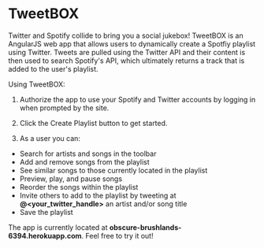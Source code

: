 # TweetBOX

Twitter and Spotify collide to bring you a social jukebox! TweetBOX is an AngularJS web app that allows users to dynamically create a Spotfiy playlist using Twitter. Tweets are pulled using the Twitter API and their content is then used to search Spotify's API, which ultimately returns a track that is added to the user's playlist.

Using TweetBOX:
 1. Authorize the app to use your Spotify and Twitter accounts by logging in when prompted by the site.
 2. Click the Create Playlist button to get started.

 3. As a user you can:
  * Search for artists and songs in the toolbar
  * Add and remove songs from the playlist
  * See similar songs to those currently located in the playlist
  * Preview, play, and pause songs
  * Reorder the songs within the playlist
  * Invite others to add to the playlist by tweeting at **@\<your_twitter_handle\>** an artist and/or song title
  * Save the playlist

The app is currently located at **obscure-brushlands-6394.herokuapp.com**. Feel free to try it out!
